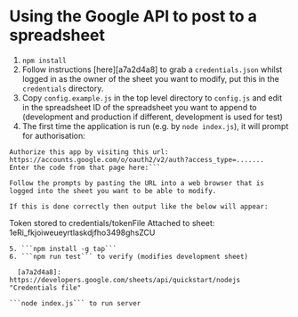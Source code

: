 # Using the Google API to post to a spreadsheet

1. ```npm install```
2. Follow instructions [here][a7a2d4a8] to grab a ```credentials.json``` whilst logged in as the owner of the sheet you want to modify, put this in the ```credentials``` directory.
3. Copy ```config.example.js``` in the top level directory to ```config.js``` and edit in the spreadsheet ID of the spreadsheet you want to append to (development and production if different, development is used for test)
4. The first time the application is run (e.g. by ```node index.js```), it will prompt for authorisation:
```
Authorize this app by visiting this url: https://accounts.google.com/o/oauth2/v2/auth?access_type=.......
Enter the code from that page here:```

Follow the prompts by pasting the URL into a web browser that is logged into the sheet you want to be able to modify.

If this is done correctly then output like the below will appear:

```
Token stored to credentials/tokenFile
Attached to sheet:  1eRi_fkjoiweueyrtlaskdjfho3498ghsZCU
```
5. ```npm install -g tap```
6. ```npm run test``` to verify (modifies development sheet)

  [a7a2d4a8]: https://developers.google.com/sheets/api/quickstart/nodejs "Credentials file"

```node index.js``` to run server

